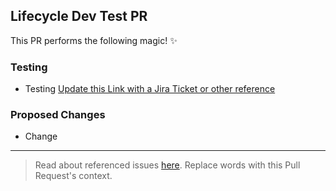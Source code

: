 <!-- Start: Don't remove -->

## Lifecycle Dev Test PR

This PR performs the following magic! ✨

<!-- End: Don't remove -->

### Testing

- Testing [Update this Link with a Jira Ticket or other reference](https://github.com/goodrx)

### Proposed Changes

- Change

---

> Read about referenced issues [here](https://help.github.com/articles/closing-issues-using-keywords/). Replace words with this Pull Request's context.